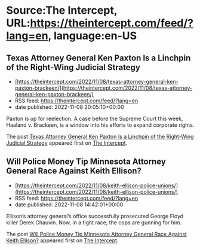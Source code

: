 # Source:The Intercept, URL:https://theintercept.com/feed/?lang=en, language:en-US

## Texas Attorney General Ken Paxton Is a Linchpin of the Right-Wing Judicial Strategy
 - [https://theintercept.com/2022/11/08/texas-attorney-general-ken-paxton-brackeen/](https://theintercept.com/2022/11/08/texas-attorney-general-ken-paxton-brackeen/)
 - RSS feed: https://theintercept.com/feed/?lang=en
 - date published: 2022-11-08 20:05:10+00:00

<p>Paxton is up for reelection. A case before the Supreme Court this week, Haaland v. Brackeen, is a window into his efforts to expand corporate rights.</p>
<p>The post <a href="https://theintercept.com/2022/11/08/texas-attorney-general-ken-paxton-brackeen/" rel="nofollow">Texas Attorney General Ken Paxton Is a Linchpin of the Right-Wing Judicial Strategy</a> appeared first on <a href="https://theintercept.com" rel="nofollow">The Intercept</a>.</p>

## Will Police Money Tip Minnesota Attorney General Race Against Keith Ellison?
 - [https://theintercept.com/2022/11/08/keith-ellison-police-unions/](https://theintercept.com/2022/11/08/keith-ellison-police-unions/)
 - RSS feed: https://theintercept.com/feed/?lang=en
 - date published: 2022-11-08 14:42:01+00:00

<p>Ellison’s attorney general’s office successfully prosecuted George Floyd killer Derek Chauvin. Now, in a tight race, the cops are gunning for him.</p>
<p>The post <a href="https://theintercept.com/2022/11/08/keith-ellison-police-unions/" rel="nofollow">Will Police Money Tip Minnesota Attorney General Race Against Keith Ellison?</a> appeared first on <a href="https://theintercept.com" rel="nofollow">The Intercept</a>.</p>


